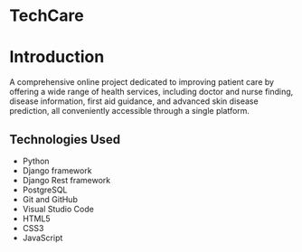 # TechCare
# Introduction
A comprehensive online project dedicated to improving patient care by offering a wide range of health services, including doctor and nurse finding, disease information, first aid guidance, and advanced skin disease prediction, all conveniently accessible through a single platform.
## Technologies Used
- Python
- Django framework
- Django Rest framework
- PostgreSQL
- Git and GitHub
- Visual Studio Code
- HTML5
- CSS3
- JavaScript

